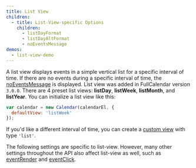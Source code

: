 ```yaml
---
title: List View
children:
  - title: List-View-specific Options
    children:
      - listDayFormat
      - listDayAltFormat
      - noEventsMessage
demos:
  - list-view-demo
---
```


A list view displays events in a simple vertical list for a specific interval of time. If there are no events during a specific interval of time, the [noEventsMessage](noEventsMessage) is displayed. List view was added in FullCalendar version `3.0.0`. There are 4 preset list views: **listDay**, **listWeek**, **listMonth**, and **listYear**. You can initialize a list view like this:

```js
var calendar = new Calendar(calendarEl, {
  defaultView: 'listWeek'
});
```

If you'd like a different interval of time, you can create a [custom view](custom-view-with-settings) with type `'list'`.

The following settings are specific to list-view. However, many other settings throughout the API also affect list-view as well, such as [eventRender](eventRender) and [eventClick](eventClick).
